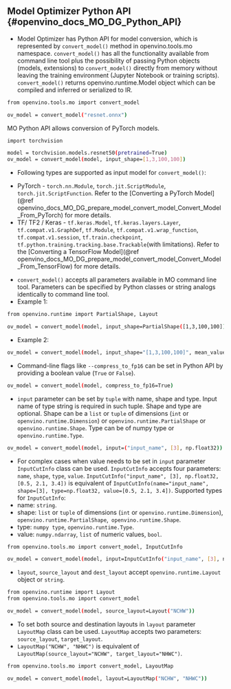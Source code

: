 ## Model Optimizer Python API {#openvino_docs_MO_DG_Python_API}

- Model Optimizer has Python API for model conversion, which is represented by `convert_model()` method in openvino.tools.mo namespace.
  `convert_model()` has all the functionality available from command line tool plus the possibility of passing Python objects (models, extensions) to `convert_model()` directly from memory without leaving the training environment (Jupyter Notebook or training scripts).
  `convert_model()` returns openvino.runtime.Model object which can be compiled and inferred or serialized to IR.

```sh
from openvino.tools.mo import convert_model

ov_model = convert_model("resnet.onnx")
```

MO Python API allows conversion of PyTorch models.

```sh
import torchvision

model = torchvision.models.resnet50(pretrained=True)
ov_model = convert_model(model, input_shape=[1,3,100,100])
```

- Following types are supported as input model for `convert_model()`:

* PyTorch - `torch.nn.Module`, `torch.jit.ScriptModule`, `torch.jit.ScriptFunction`. Refer to the [Converting a PyTorch Model](@ref openvino_docs_MO_DG_prepare_model_convert_model_Convert_Model_From_PyTorch) for more details.
* TF/ TF2 / Keras - `tf.keras.Model`, `tf.keras.layers.Layer`, `tf.compat.v1.GraphDef`, `tf.Module`, `tf.compat.v1.wrap_function`, `tf.compat.v1.session`, `tf.train.checkpoint`, `tf.python.training.tracking.base.Trackable`(with limitations). Refer to the [Converting a TensorFlow Model](@ref openvino_docs_MO_DG_prepare_model_convert_model_Convert_Model_From_TensorFlow) for more details.

- `convert_model()` accepts all parameters available in MO command line tool. Parameters can be specified by Python classes or string analogs identically to command line tool.
- Example 1:

```sh
from openvino.runtime import PartialShape, Layout

ov_model = convert_model(model, input_shape=PartialShape([1,3,100,100]), mean_values=[127, 127, 127], layout=Layout("NCHW"))
```

- Example 2:

```sh
ov_model = convert_model(model, input_shape="[1,3,100,100]", mean_values="[127,127,127]", layout="NCHW")
```

- Command-line flags like `--compress_to_fp16` can be set in Python API by providing a boolean value (`True` or `False`).

```sh
ov_model = convert_model(model, compress_to_fp16=True)
```

- `input` parameter can be set by `tuple` with name, shape and type. Input name of type string is required in such tuple. Shape and type are optional. 
Shape can be a `list` or `tuple` of dimensions (`int` or `openvino.runtime.Dimension`) or `openvino.runtime.PartialShape` or `openvino.runtime.Shape`. Type can be of numpy type or `openvino.runtime.Type`.

```sh
ov_model = convert_model(model, input=("input_name", [3], np.float32))
```

- For complex cases when value needs to be set in `input` parameter `InputCutInfo` class can be used. `InputCutInfo` accepts four parameters: `name`, `shape`, `type`, `value`.
  `InputCutInfo("input_name", [3], np.float32, [0.5, 2.1, 3.4])` is equivalent of `InputCutInfo(name="input_name", shape=[3], type=np.float32, value=[0.5, 2.1, 3.4])`.
  Supported types for `InputCutInfo`:
- name: `string`.
- shape: `list` or `tuple` of dimensions (`int` or `openvino.runtime.Dimension`), `openvino.runtime.PartialShape`,` openvino.runtime.Shape`.
- type: `numpy type`, `openvino.runtime.Type`.
- value: `numpy.ndarray`, `list` of numeric values, `bool`.

```sh
from openvino.tools.mo import convert_model, InputCutInfo

ov_model = convert_model(model, input=InputCutInfo("input_name", [3], np.float32, [0.5, 2.1, 3.4]))
```

- `layout`, `source_layout` and `dest_layout` accept `openvino.runtime.Layout` object or `string`. 

```sh
from openvino.runtime import Layout
from openvino.tools.mo import convert_model

ov_model = convert_model(model, source_layout=Layout("NCHW"))
```

- To set both source and destination layouts in `layout` parameter `LayoutMap` class can be used. `LayoutMap` accepts two parameters: `source_layout`, `target_layout`.
- `LayoutMap("NCHW", "NHWC")` is equivalent of `LayoutMap(source_layout="NCHW", target_layout="NHWC")`.

```sh
from openvino.tools.mo import convert_model, LayoutMap

ov_model = convert_model(model, layout=LayoutMap("NCHW", "NHWC"))
```
